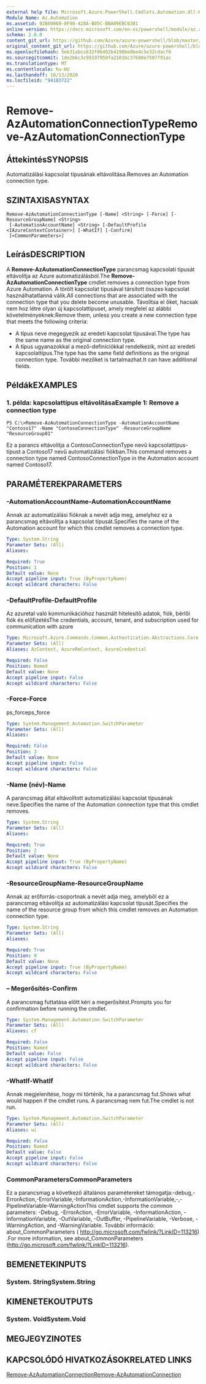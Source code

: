 ```yaml
---
external help file: Microsoft.Azure.PowerShell.Cmdlets.Automation.dll-Help.xml
Module Name: Az.Automation
ms.assetid: 92B69069-0F98-428A-B05C-BBA09EBC0381
online version: https://docs.microsoft.com/en-us/powershell/module/az.automation/remove-azautomationconnectiontype
schema: 2.0.0
content_git_url: https://github.com/Azure/azure-powershell/blob/master/src/Automation/Automation/help/Remove-AzAutomationConnectionType.md
original_content_git_url: https://github.com/Azure/azure-powershell/blob/master/src/Automation/Automation/help/Remove-AzAutomationConnectionType.md
ms.openlocfilehash: 5eb31abcc632f06402b4196be8be4c5e32cdacf0
ms.sourcegitcommit: 1de2b6c3c99197958fa2101bc37680e7507f91ac
ms.translationtype: MT
ms.contentlocale: hu-HU
ms.lasthandoff: 10/13/2020
ms.locfileid: "94183722"
---
```

# <span data-ttu-id="54fdd-101">Remove-AzAutomationConnectionType</span><span class="sxs-lookup"><span data-stu-id="54fdd-101">Remove-AzAutomationConnectionType</span></span>

## <span data-ttu-id="54fdd-102">Áttekintés</span><span class="sxs-lookup"><span data-stu-id="54fdd-102">SYNOPSIS</span></span>
<span data-ttu-id="54fdd-103">Automatizálási kapcsolat típusának eltávolítása.</span><span class="sxs-lookup"><span data-stu-id="54fdd-103">Removes an Automation connection type.</span></span>

## <span data-ttu-id="54fdd-104">SZINTAXISA</span><span class="sxs-lookup"><span data-stu-id="54fdd-104">SYNTAX</span></span>

```
Remove-AzAutomationConnectionType [-Name] <String> [-Force] [-ResourceGroupName] <String>
 [-AutomationAccountName] <String> [-DefaultProfile <IAzureContextContainer>] [-WhatIf] [-Confirm]
 [<CommonParameters>]
```

## <span data-ttu-id="54fdd-105">Leírás</span><span class="sxs-lookup"><span data-stu-id="54fdd-105">DESCRIPTION</span></span>
<span data-ttu-id="54fdd-106">A **Remove-AzAutomationConnectionType** parancsmag kapcsolati típusát eltávolítja az Azure automatizálásból.</span><span class="sxs-lookup"><span data-stu-id="54fdd-106">The **Remove-AzAutomationConnectionType** cmdlet removes a connection type from Azure Automation.</span></span>
<span data-ttu-id="54fdd-107">A törölt kapcsolat típusával társított összes kapcsolat használhatatlanná válik.</span><span class="sxs-lookup"><span data-stu-id="54fdd-107">All connections that are associated with the connection type that you delete become unusable.</span></span>
<span data-ttu-id="54fdd-108">Távolítsa el őket, hacsak nem hoz létre olyan új kapcsolattípuset, amely megfelel az alábbi követelményeknek:</span><span class="sxs-lookup"><span data-stu-id="54fdd-108">Remove them, unless you create a new connection type that meets the following criteria:</span></span> 
- <span data-ttu-id="54fdd-109">A típus neve megegyezik az eredeti kapcsolat típusával.</span><span class="sxs-lookup"><span data-stu-id="54fdd-109">The type has the same name as the original connection type.</span></span> 
- <span data-ttu-id="54fdd-110">A típus ugyanazokkal a mező-definíciókkal rendelkezik, mint az eredeti kapcsolattípus.</span><span class="sxs-lookup"><span data-stu-id="54fdd-110">The type has the same field definitions as the original connection type.</span></span>
<span data-ttu-id="54fdd-111">További mezőket is tartalmazhat.</span><span class="sxs-lookup"><span data-stu-id="54fdd-111">It can have additional fields.</span></span>

## <span data-ttu-id="54fdd-112">Példák</span><span class="sxs-lookup"><span data-stu-id="54fdd-112">EXAMPLES</span></span>

### <span data-ttu-id="54fdd-113">1. példa: kapcsolattípus eltávolítása</span><span class="sxs-lookup"><span data-stu-id="54fdd-113">Example 1: Remove a connection type</span></span>
```
PS C:\>Remove-AzAutomationConnectionType -AutomationAccountName "Contoso17" -Name "ContosoConnectionType" -ResourceGroupName "ResourceGroup01"
```

<span data-ttu-id="54fdd-114">Ez a parancs eltávolítja a ContosoConnectionType nevű kapcsolattípus-típust a Contoso17 nevű automatizálási fiókban.</span><span class="sxs-lookup"><span data-stu-id="54fdd-114">This command removes a connection type named ContosoConnectionType in the Automation account named Contoso17.</span></span>

## <span data-ttu-id="54fdd-115">PARAMÉTEREK</span><span class="sxs-lookup"><span data-stu-id="54fdd-115">PARAMETERS</span></span>

### <span data-ttu-id="54fdd-116">-AutomationAccountName</span><span class="sxs-lookup"><span data-stu-id="54fdd-116">-AutomationAccountName</span></span>
<span data-ttu-id="54fdd-117">Annak az automatizálási fióknak a nevét adja meg, amelyhez ez a parancsmag eltávolítja a kapcsolat típusát.</span><span class="sxs-lookup"><span data-stu-id="54fdd-117">Specifies the name of the Automation account for which this cmdlet removes a connection type.</span></span>

```yaml
Type: System.String
Parameter Sets: (All)
Aliases:

Required: True
Position: 1
Default value: None
Accept pipeline input: True (ByPropertyName)
Accept wildcard characters: False
```

### <span data-ttu-id="54fdd-118">-DefaultProfile</span><span class="sxs-lookup"><span data-stu-id="54fdd-118">-DefaultProfile</span></span>
<span data-ttu-id="54fdd-119">Az azuretal való kommunikációhoz használt hitelesítő adatok, fiók, bérlői fiók és előfizetés</span><span class="sxs-lookup"><span data-stu-id="54fdd-119">The credentials, account, tenant, and subscription used for communication with azure</span></span>

```yaml
Type: Microsoft.Azure.Commands.Common.Authentication.Abstractions.Core.IAzureContextContainer
Parameter Sets: (All)
Aliases: AzContext, AzureRmContext, AzureCredential

Required: False
Position: Named
Default value: None
Accept pipeline input: False
Accept wildcard characters: False
```

### <span data-ttu-id="54fdd-120">-Force</span><span class="sxs-lookup"><span data-stu-id="54fdd-120">-Force</span></span>
<span data-ttu-id="54fdd-121">ps_force</span><span class="sxs-lookup"><span data-stu-id="54fdd-121">ps_force</span></span>

```yaml
Type: System.Management.Automation.SwitchParameter
Parameter Sets: (All)
Aliases:

Required: False
Position: 3
Default value: None
Accept pipeline input: False
Accept wildcard characters: False
```

### <span data-ttu-id="54fdd-122">-Name (név)</span><span class="sxs-lookup"><span data-stu-id="54fdd-122">-Name</span></span>
<span data-ttu-id="54fdd-123">A parancsmag által eltávolított automatizálási kapcsolat típusának neve.</span><span class="sxs-lookup"><span data-stu-id="54fdd-123">Specifies the name of the Automation connection type that this cmdlet removes.</span></span>

```yaml
Type: System.String
Parameter Sets: (All)
Aliases:

Required: True
Position: 2
Default value: None
Accept pipeline input: True (ByPropertyName)
Accept wildcard characters: False
```

### <span data-ttu-id="54fdd-124">-ResourceGroupName</span><span class="sxs-lookup"><span data-stu-id="54fdd-124">-ResourceGroupName</span></span>
<span data-ttu-id="54fdd-125">Annak az erőforrás-csoportnak a nevét adja meg, amelyből ez a parancsmag eltávolítja az automatizálási kapcsolat típusát.</span><span class="sxs-lookup"><span data-stu-id="54fdd-125">Specifies the name of the resource group from which this cmdlet removes an Automation connection type.</span></span>

```yaml
Type: System.String
Parameter Sets: (All)
Aliases:

Required: True
Position: 0
Default value: None
Accept pipeline input: True (ByPropertyName)
Accept wildcard characters: False
```

### <span data-ttu-id="54fdd-126">– Megerősítés</span><span class="sxs-lookup"><span data-stu-id="54fdd-126">-Confirm</span></span>
<span data-ttu-id="54fdd-127">A parancsmag futtatása előtt kéri a megerősítést.</span><span class="sxs-lookup"><span data-stu-id="54fdd-127">Prompts you for confirmation before running the cmdlet.</span></span>

```yaml
Type: System.Management.Automation.SwitchParameter
Parameter Sets: (All)
Aliases: cf

Required: False
Position: Named
Default value: False
Accept pipeline input: False
Accept wildcard characters: False
```

### <span data-ttu-id="54fdd-128">-WhatIf</span><span class="sxs-lookup"><span data-stu-id="54fdd-128">-WhatIf</span></span>
<span data-ttu-id="54fdd-129">Annak megjelenítése, hogy mi történik, ha a parancsmag fut.</span><span class="sxs-lookup"><span data-stu-id="54fdd-129">Shows what would happen if the cmdlet runs.</span></span>
<span data-ttu-id="54fdd-130">A parancsmag nem fut.</span><span class="sxs-lookup"><span data-stu-id="54fdd-130">The cmdlet is not run.</span></span>

```yaml
Type: System.Management.Automation.SwitchParameter
Parameter Sets: (All)
Aliases: wi

Required: False
Position: Named
Default value: False
Accept pipeline input: False
Accept wildcard characters: False
```

### <span data-ttu-id="54fdd-131">CommonParameters</span><span class="sxs-lookup"><span data-stu-id="54fdd-131">CommonParameters</span></span>
<span data-ttu-id="54fdd-132">Ez a parancsmag a következő általános paramétereket támogatja:-debug,-ErrorAction,-ErrorVariable,-InformationAction,-InformationVariable,-,-PipelineVariable-WarningAction</span><span class="sxs-lookup"><span data-stu-id="54fdd-132">This cmdlet supports the common parameters: -Debug, -ErrorAction, -ErrorVariable, -InformationAction, -InformationVariable, -OutVariable, -OutBuffer, -PipelineVariable, -Verbose, -WarningAction, and -WarningVariable.</span></span> <span data-ttu-id="54fdd-133">További információ: about_CommonParameters ( http://go.microsoft.com/fwlink/?LinkID=113216) .</span><span class="sxs-lookup"><span data-stu-id="54fdd-133">For more information, see about_CommonParameters (http://go.microsoft.com/fwlink/?LinkID=113216).</span></span>

## <span data-ttu-id="54fdd-134">BEMENETEK</span><span class="sxs-lookup"><span data-stu-id="54fdd-134">INPUTS</span></span>

### <span data-ttu-id="54fdd-135">System. String</span><span class="sxs-lookup"><span data-stu-id="54fdd-135">System.String</span></span>

## <span data-ttu-id="54fdd-136">KIMENETEK</span><span class="sxs-lookup"><span data-stu-id="54fdd-136">OUTPUTS</span></span>

### <span data-ttu-id="54fdd-137">System. Void</span><span class="sxs-lookup"><span data-stu-id="54fdd-137">System.Void</span></span>

## <span data-ttu-id="54fdd-138">MEGJEGYZI</span><span class="sxs-lookup"><span data-stu-id="54fdd-138">NOTES</span></span>

## <span data-ttu-id="54fdd-139">KAPCSOLÓDÓ HIVATKOZÁSOK</span><span class="sxs-lookup"><span data-stu-id="54fdd-139">RELATED LINKS</span></span>

[<span data-ttu-id="54fdd-140">Remove-AzAutomationConnection</span><span class="sxs-lookup"><span data-stu-id="54fdd-140">Remove-AzAutomationConnection</span></span>](./Remove-AzAutomationConnection.md)


